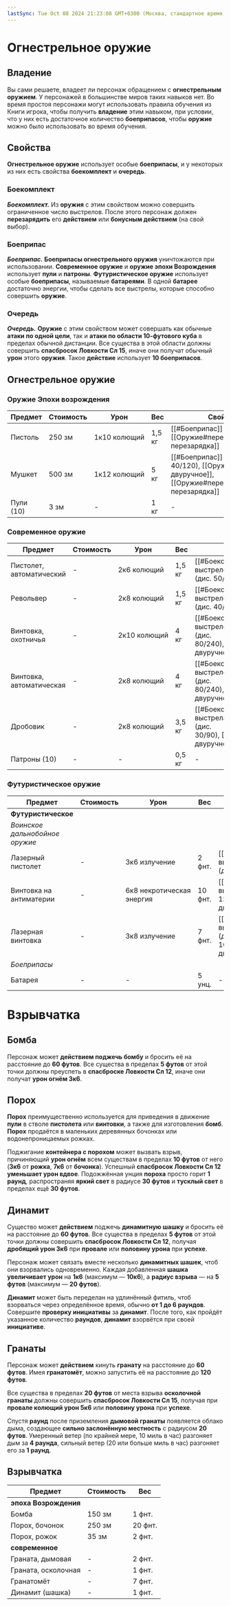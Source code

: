 ```yaml
---
lastSync: Tue Oct 08 2024 21:23:08 GMT+0300 (Москва, стандартное время)
---
```

# Огнестрельное оружие
## Владение

Вы сами решаете, владеет ли персонаж обращением с **огнестрельным оружием**. У персонажей в большинстве миров таких навыков нет. Во время простоя персонажи могут использовать правила обучения из Книги игрока, чтобы получить **владение** этим навыком, при условии, что у них есть достаточное количество **боеприпасов**, чтобы **оружие** можно было использовать во время обучения.

## Свойства

**Огнестрельное оружие** использует особые **боеприпасы**, и у некоторых из них есть свойства **боекомплект** и **очередь**.

### Боекомплект

**_Боекомплект._** Из **оружия** с этим свойством можно совершить ограниченное число выстрелов. После этого персонаж должен **перезарядить** его **действием** или **бонусным действием** (на свой выбор).

### Боеприпас

**_Боеприпас._** **Боеприпасы огнестрельного оружия** уничтожаются при использовании. **Современное оружие** и **оружие эпохи Возрождения** использует **пули** и **патроны**. **Футуристическое оружие** использует особые **боеприпасы**, называемые **батареями**. В одной **батарее** достаточно энергии, чтобы сделать все выстрелы, которые способно совершить **оружие**.

### Очередь

**_Очередь._** **Оружие** с этим свойством может совершать как обычные **атаки по одной цели**, так и **атаки по области 10-футового куба** в пределах обычной дистанции. Все существа в этой области должны совершить **спасбросок Ловкости Сл 15**, иначе они получат обычный **урон** этого **оружия**. Такое **действие** использует **10 боеприпасов**.

## Огнестрельное оружие
### Оружие Эпохи возрождения
| Предмет   | Стоимость | Урон         | Вес    | Свойства                                                                                           |
| --------- | --------- | ------------ | ------ | -------------------------------------------------------------------------------------------------- |
| Пистоль   | 250 зм    | 1к10 колющий | 1,5 кг | [[#Боеприпас]] (дис. 30/90), [[Оружие#перезарядка\|перезарядка]]                                   |
| Мушкет    | 500 зм    | 1к12 колющий | 5 кг   | [[#Боеприпас]] (дис. 40/120), [[Оружие#Двуручное\|двуручное]], [[Оружие#перезарядка\|перезарядка]] |
| Пули (10) | 3 зм      | -            | 1 кг   | -                                                                                                  |

### Современное оружие
| Предмет                  | Стоимость | Урон         | Вес    | Свойства                                                                                                     |
| ------------------------ | --------- | ------------ | ------ | ------------------------------------------------------------------------------------------------------------ |
| Пистолет, автоматический | -         | 2к6 колющий  | 1,5 кг | [[#Боекомплект]] (15 выстрелов), [[#Боеприпас]] (дис. 50/150)                                                |
| Револьвер                | -         | 2к8 колющий  | 1,5 кг | [[#Боекомплект]] (6 выстрелов), [[#Боеприпас]] (дис. 40/120)                                                 |
| Винтовка, охотничья      | -         | 2к10 колющий | 4 кг   | [[#Боекомплект]] (5 выстрелов), [[#Боеприпас]] (дис. 80/240), [[Оружие#Двуручное\|двуручное]]                |
| Винтовка, автоматическая | -         | 2к8 колющий  | 4 кг   | [[#Боекомплект]] (30 выстрелов), [[#Боеприпас]] (дис. 80/240), [[Оружие#Двуручное\|двуручное]], [[#очередь]] |
| Дробовик                 | -         | 2к8 колющий  | 3,5 кг | [[#Боекомплект]] (2 выстрела), [[#Боеприпас]] (дис. 30/90), [[Оружие#Двуручное\|двуручное]]                  |
| Патроны (10)             | -         | -            | 0,5 кг | -                                                                                                            |

### Футуристическое оружие

| Предмет                        | Стоимость | Урон                      | Вес     | Свойства                                                                                        |
| ------------------------------ | --------- | ------------------------- | ------- | ----------------------------------------------------------------------------------------------- |
| **Футуристическое**            |           |                           |         |                                                                                                 |
| _Воинское дальнобойное оружие_ |           |                           |         |                                                                                                 |
| Лазерный пистолет              | -         | 3к6 излучение             | 2 фнт.  | [[#Боекомплект]] (50 выстрелов), [[#Боеприпас]] (дис. 40/120)                                   |
| Винтовка на антиматерии        | -         | 6к8 некротическая энергия | 10 фнт. | [[#Боекомплект]] (2 выстрела), [[#Боеприпас]] (дис. 120/360), [[Оружие#Двуручное\|двуручное]]   |
| Лазерная винтовка              | -         | 3к8 излучение             | 7 фнт.  | [[#Боекомплект]] (30 выстрелов), [[#Боеприпас]] (дис. 100/300), [[Оружие#Двуручное\|двуручное]] |
| _Боеприпасы_                   |           |                           |         |                                                                                                 |
| Батарея                        | -         | -                         | 5 унц.  | -                                                                                               |

# Взрывчатка
## Бомба

Персонаж может **действием поджечь бомбу** и бросить её на расстояние до **60 футов**. Все существа в пределах **5 футов** от этой точки должны преуспеть в **спасброске Ловкости Сл 12**, иначе они получат **урон огнём 3к6**.

## Порох

**Порох** преимущественно используется для приведения в движение **пули** в стволе **пистолета** или **винтовки**, а также для изготовления **бомб**. **Порох** продаётся в маленьких деревянных бочонках или водонепроницаемых рожках.

Поджигание **контейнера с порохом** может вызвать взрыв, причиняющий **урон огнём** всем существам в пределах **10 футов** от него (**3к6** от **рожка**, **7к6** от **бочонка**). Успешный **спасбросок Ловкости Сл 12 уменьшает урон вдвое**. Подожжённая унция **пороха** просто горит **1 раунд**, распространяя **яркий свет** в радиусе **30 футов** и **тусклый свет** в пределах ещё **30 футов**.

## Динамит

Существо может **действием** поджечь **динамитную шашку** и бросить её на расстояние до **60 футов**. Все существа в пределах **5 футов** от этой точки должны совершить **спасбросок Ловкости Сл 12**, получая **дробящий урон 3к6** при **провале** или **половину урона** при **успехе**.

Персонаж может связать вместе несколько **динамитных шашек**, чтоб они взорвались одновременно. Каждая добавленная **шашка увеличивает урон** на **1к6** (максимум — **10к6**), а **радиус взрыва** — на **5 футов** (максимум — **20 футов**).

**Динамит** может быть переделан на удлинённый фитиль, чтоб взорваться через определённое время, обычно **от 1 до 6 раундов**. Совершите **проверку инициативы** за **динамит**. После того, как пройдёт указанное количество **раундов**, **динамит** взорвётся при своей **инициативе**.

## Гранаты

Персонаж может **действием** кинуть **гранату** на расстояние до **60 футов**. Имея **гранатомёт**, можно запустить её на расстояние до **120 футов**.

Все существа в пределах **20 футов** от места взрыва **осколочной гранаты** должны совершить **спасбросок Ловкости Сл 15**, получая при **провале колющий урон 5к6** или **половину урона** при **успехе**.

Спустя **раунд** после приземления **дымовой гранаты** появляется облако дыма, создающее **сильно заслонённую местность** с радиусом **20 футов**. Умеренный ветер (по крайней мере, 10 миль в час) разгоняет дым за **4 раунда**, сильный ветер (20 или больше миль в час) разгоняет его за **1 раунд**.

## Взрывчатка

| Предмет               | Стоимость | Вес     |
| --------------------- | --------- | ------- |
| **эпоха Возрождения** |           |         |
| Бомба                 | 150 зм    | 1 фнт.  |
| Порох, бочонок        | 250 зм    | 20 фнт. |
| Порох, рожок          | 35 зм     | 2 фнт.  |
| **современное**       |           |         |
| Граната, дымовая      | -         | 2 фнт.  |
| Граната, осколочная   | -         | 1 фнт.  |
| Гранатомёт            | -         | 7 фнт.  |
| Динамит (шашка)       | -         | 1 фнт.  |
